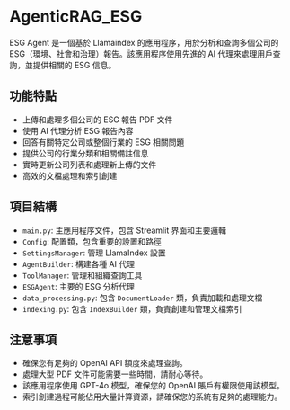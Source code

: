 # AgenticRAG_ESG

ESG Agent 是一個基於 Llamaindex 的應用程序，用於分析和查詢多個公司的 ESG（環境、社會和治理）報告。該應用程序使用先進的 AI 代理來處理用戶查詢，並提供相關的 ESG 信息。

## 功能特點

- 上傳和處理多個公司的 ESG 報告 PDF 文件
- 使用 AI 代理分析 ESG 報告內容
- 回答有關特定公司或整個行業的 ESG 相關問題
- 提供公司的行業分類和相關備註信息
- 實時更新公司列表和處理新上傳的文件
- 高效的文檔處理和索引創建

## 項目結構

- `main.py`: 主應用程序文件，包含 Streamlit 界面和主要邏輯
- `Config`: 配置類，包含重要的設置和路徑
- `SettingsManager`: 管理 LlamaIndex 設置
- `AgentBuilder`: 構建各種 AI 代理
- `ToolManager`: 管理和組織查詢工具
- `ESGAgent`: 主要的 ESG 分析代理
- `data_processing.py`: 包含 `DocumentLoader` 類，負責加載和處理文檔
- `indexing.py`: 包含 `IndexBuilder` 類，負責創建和管理文檔索引

## 注意事項

- 確保您有足夠的 OpenAI API 額度來處理查詢。
- 處理大型 PDF 文件可能需要一些時間，請耐心等待。
- 該應用程序使用 GPT-4o 模型，確保您的 OpenAI 賬戶有權限使用該模型。
- 索引創建過程可能佔用大量計算資源，請確保您的系統有足夠的處理能力。
